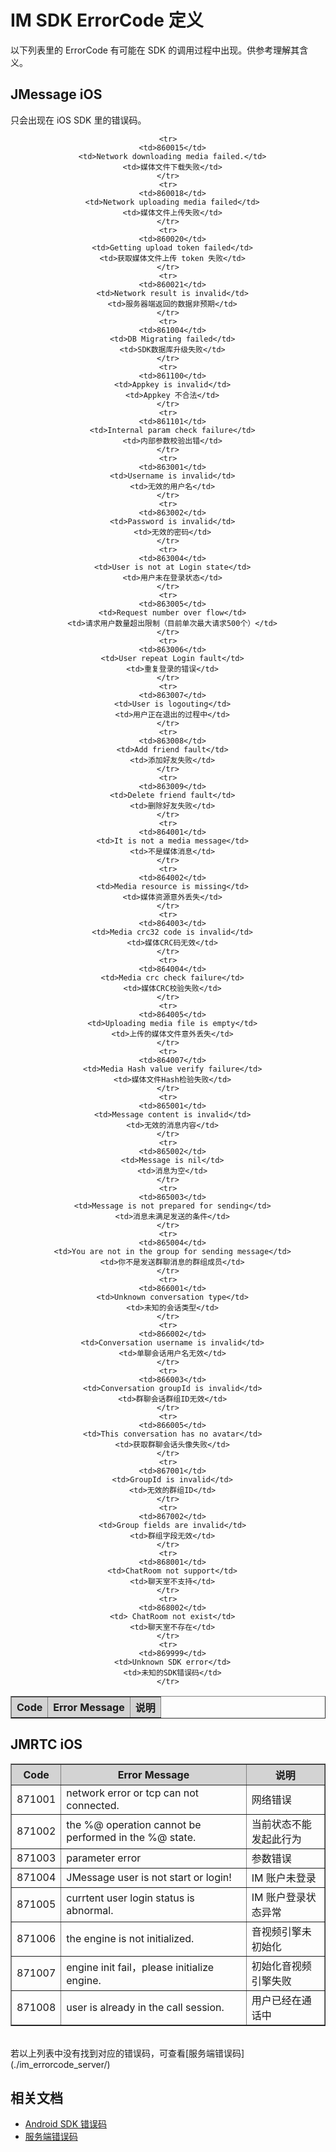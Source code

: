 # IM SDK ErrorCode 定义

以下列表里的 ErrorCode 有可能在 SDK 的调用过程中出现。供参考理解其含义。

## JMessage iOS

只会出现在 iOS SDK 里的错误码。

<div class="table-d" align="center" >
	<table border="1" width = "100%">
		<tr  bgcolor="#D3D3D3" >
			<th >Code</th>
			<th>Error Message</th>
			<th>说明</th>
		</tr>

    <tr>
      <td>860015</td>
      <td>Network downloading media failed.</td>
      <td>媒体文件下载失败</td>
    </tr>
    <tr>
      <td>860018</td>
      <td>Network uploading media failed</td>
      <td>媒体文件上传失败</td>
    </tr>
    <tr>
      <td>860020</td>
      <td>Getting upload token failed</td>
      <td>获取媒体文件上传 token 失败</td>
    </tr>
    <tr>
      <td>860021</td>
      <td>Network result is invalid</td>
      <td>服务器端返回的数据非预期</td>
    </tr>
    <tr>
      <td>861004</td>
      <td>DB Migrating failed</td>
      <td>SDK数据库升级失败</td>
    </tr>
    <tr>
      <td>861100</td>
      <td>Appkey is invalid</td>
      <td>Appkey 不合法</td>
    </tr>
    <tr>
      <td>861101</td>
      <td>Internal param check failure</td>
      <td>内部参数校验出错</td>
    </tr>
    <tr>
      <td>863001</td>
      <td>Username is invalid</td>
      <td>无效的用户名</td>
    </tr>
    <tr>
      <td>863002</td>
      <td>Password is invalid</td>
      <td>无效的密码</td>
    </tr>
    <tr>
      <td>863004</td>
      <td>User is not at Login state</td>
      <td>用户未在登录状态</td>
    </tr>
    <tr>
      <td>863005</td>
      <td>Request number over flow</td>
      <td>请求用户数量超出限制（目前单次最大请求500个）</td>
    </tr>
    <tr>
      <td>863006</td>
      <td>User repeat Login fault</td>
      <td>重复登录的错误</td>
    </tr>
    <tr>
      <td>863007</td>
      <td>User is logouting</td>
      <td>用户正在退出的过程中</td>
    </tr>
    <tr>
      <td>863008</td>
      <td>Add friend fault</td>
      <td>添加好友失败</td>
    </tr>
    <tr>
      <td>863009</td>
      <td>Delete friend fault</td>
      <td>删除好友失败</td>
    </tr>
    <tr>
      <td>864001</td>
      <td>It is not a media message</td>
      <td>不是媒体消息</td>
    </tr>
    <tr>
      <td>864002</td>
      <td>Media resource is missing</td>
      <td>媒体资源意外丢失</td>
    </tr>
    <tr>
      <td>864003</td>
      <td>Media crc32 code is invalid</td>
      <td>媒体CRC码无效</td>
    </tr>
    <tr>
      <td>864004</td>
      <td>Media crc check failure</td>
      <td>媒体CRC校验失败</td>
    </tr>
    <tr>
      <td>864005</td>
      <td>Uploading media file is empty</td>
      <td>上传的媒体文件意外丢失</td>
    </tr>
    <tr>
      <td>864007</td>
      <td>Media Hash value verify failure</td>
      <td>媒体文件Hash检验失败</td>
    </tr>
    <tr>
      <td>865001</td>
      <td>Message content is invalid</td>
      <td>无效的消息内容</td>
    </tr>
    <tr>
      <td>865002</td>
      <td>Message is nil</td>
      <td>消息为空</td>
    </tr>
    <tr>
      <td>865003</td>
      <td>Message is not prepared for sending</td>
      <td>消息未满足发送的条件</td>
    </tr>
    <tr>
      <td>865004</td>
      <td>You are not in the group for sending message</td>
      <td>你不是发送群聊消息的群组成员</td>
    </tr>
    <tr>
      <td>866001</td>
      <td>Unknown conversation type</td>
      <td>未知的会话类型</td>
    </tr>
    <tr>
      <td>866002</td>
      <td>Conversation username is invalid</td>
      <td>单聊会话用户名无效</td>
    </tr>
    <tr>
      <td>866003</td>
      <td>Conversation groupId is invalid</td>
      <td>群聊会话群组ID无效</td>
    </tr>
    <tr>
      <td>866005</td>
      <td>This conversation has no avatar</td>
      <td>获取群聊会话头像失败</td>
    </tr>
    <tr>
      <td>867001</td>
      <td>GroupId is invalid</td>
      <td>无效的群组ID</td>
    </tr>
    <tr>
      <td>867002</td>
      <td>Group fields are invalid</td>
      <td>群组字段无效</td>
    </tr>
    <tr>
      <td>868001</td>
      <td>ChatRoom not support</td>
      <td>聊天室不支持</td>
    </tr>
    <tr>
      <td>868002</td>
      <td> ChatRoom not exist</td>
      <td>聊天室不存在</td>
    </tr>
    <tr>
      <td>869999</td>
      <td>Unknown SDK error</td>
      <td>未知的SDK错误码</td>
    </tr>
</table>
</div>

## JMRTC iOS
<div class="table-d" align="center">
<table border="1" width = "100%">
    <tr  bgcolor="#D3D3D3" >
        <th >Code</th>
        <th>Error Message</th>
        <th>说明</th>
    </tr>
    <tr>
        <td>871001</td>
        <td>network error or tcp can not connected.</td>
        <td>网络错误</td>
    </tr>
    <tr>
        <td>871002</td>
        <td>the %@ operation cannot be performed in the %@ state.</td>
        <td>当前状态不能发起此行为</td>
    </tr>
    <tr>
        <td>871003</td>
        <td>parameter error</td>
        <td>参数错误</td>
    </tr>
    <tr>
        <td>871004</td>
        <td>JMessage user is not start or login!</td>
        <td>IM 账户未登录</td>
    </tr>
    <tr>
        <td>871005</td>
        <td>currtent user login status is abnormal.</td>
        <td>IM 账户登录状态异常</td>
    </tr>
    <tr>
        <td>871006</td>
        <td>the engine is not initialized.</td>
        <td>音视频引擎未初始化</td>
    </tr>
    <tr>
        <td>871007</td>
        <td>engine init fail，please initialize engine.</td>
        <td>初始化音视频引擎失败</td>
    </tr>
    <tr>
        <td>871008</td>
        <td>user is already in the call session.</td>
        <td>用户已经在通话中</td>
    </tr>
</table>
</div>


<br>若以上列表中没有找到对应的错误码，可查看[服务端错误码](./im_errorcode_server/)## 相关文档+ [Android SDK 错误码](../client/im_errorcode_android/)+ [服务端错误码](./im_errorcode_server/)


